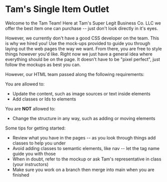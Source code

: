 # Tam's Single Item Outlet

Welcome to the Tam Team! Here at Tam's Super Legit Business Co. LLC we offer the best item one can purchase -- just don't look directly in it's eyes.

However, we currently don't have a good CSS developer on the team. This is why we hired you! Use the mock-ups provided to guide you through laying out the web pages the way we want. From there, you are free to style things however you'd like. Right now we just have a general idea where everything should be on the page. It doesn't have to be "pixel perfect", just follow the mockups as best you can.

However, our HTML team passed along the following requirements:

You are allowed to:
* Update the content, such as image sources or text inside elements
* Add classes or Ids to elements

You are **NOT** allowed to:
* Change the structure in any way, such as adding or moving elements

Some tips for getting started:

* Review what you have in the pages -- as you look through things add classes to help you under
* Avoid adding classes to semantic elements, like nav -- let the tag name guide you with those
* When in doubt, refer to the mockup or ask Tam's representative in class (your instructors)
* Make sure you work on a branch then merge into main when you are finished

